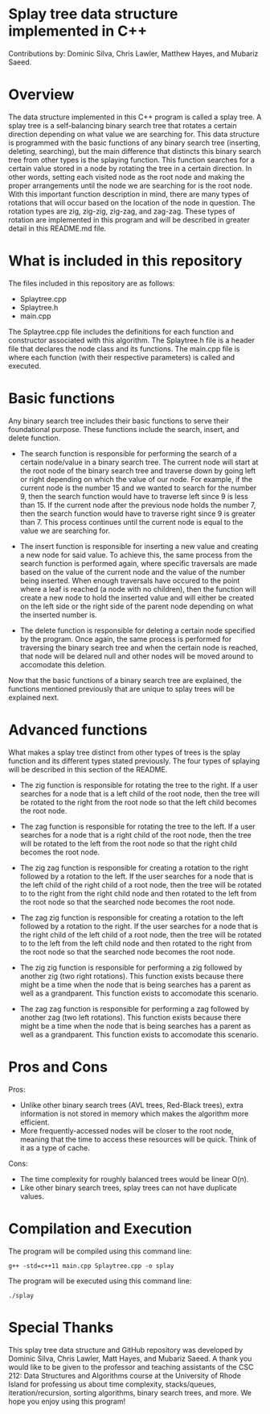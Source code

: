 # Splay tree data structure implemented in C++
Contributions by: Dominic Silva, Chris Lawler, Matthew Hayes, and Mubariz Saeed.

# Overview
The data structure implemented in this C++ program is called a splay tree. A splay tree is a self-balancing binary search tree that rotates a certain direction depending on 
what value we are searching for. This data structure is programmed with the basic functions of any binary search tree (inserting, deleting, searching), but the main difference
that distincts this binary search tree from other types is the splaying function. This function searches for a certain value stored in a node by rotating the tree in a certain 
direction. In other words, setting each visited node as the root node and making the proper arrangements until the node we are searching for is the root node. With this
important function description in mind, there are many types of rotations that will occur based on the location of the node in question. The rotation types are zig,
zig-zig, zig-zag, and zag-zag. These types of rotation are implemented in this program and will be described in greater detail in this README.md file.

# What is included in this repository
The files included in this repository are as follows:
- Splaytree.cpp
- Splaytree.h
- main.cpp

The Splaytree.cpp file includes the definitions for each function and constructor associated with this algorithm. The Splaytree.h file is a header file that declares the node class and its functions. The main.cpp file is where each function (with their respective parameters) is called and executed.

# Basic functions 
Any binary search tree includes their basic functions to serve their foundational purpose. These functions include the search, insert, and delete function.

- The search function is responsible for performing the search of a certain node/value in a binary search tree. The current node will start at the root node of the binary search tree and traverse down by going left or right depending on which the value of our node. For example, if the current node is the number 15 and we wanted to search for the number 9, then the search function would have to traverse left since 9 is less than 15. If the current node after the previous node holds the number 7, then the search function would have to traverse right since 9 is greater than 7. This process continues until the current node is equal to the value we are searching for.

- The insert function is responsible for inserting a new value and creating a new node for said value. To achieve this, the same process from the search function is performed again, where specific traversals are made based on the value of the current node and the value of the number being inserted. When enough traversals have occured to the point where a leaf is reached (a node with no children), then the function will create a new node to hold the inserted value and will either be created on the left side or the right side of the parent node depending on what the inserted number is.

- The delete function is responsible for deleting a certain node specified by the program. Once again, the same process is performed for traversing the binary search tree and when the certain node is reached, that node will be delared null and other nodes will be moved around to accomodate this deletion.

Now that the basic functions of a binary search tree are explained, the functions mentioned previously that are unique to splay trees will be explained next.

# Advanced functions
What makes a splay tree distinct from other types of trees is the splay function and its different types stated previously. The four types of splaying will be described in this section of the README.

- The zig function is responsible for rotating the tree to the right. If a user searches for a node that is a left child of the root node, then the tree will be rotated to the right from the root node so that the left child becomes the root node.

- The zag function is responsible for rotating the tree to the left. If a user searches for a node that is a right child of the root node, then the tree will be rotated to the left from the root node so that the right child becomes the root node.

- The zig zag function is responsible for creating a rotation to the right followed by a rotation to the left. If the user searches for a node that is the left child of the right child of a root node, then the tree will be rotated to to the right from the right child node and then rotated to the left from the root node so that the searched node becomes the root node.

- The zag zig function is responsible for creating a rotation to the left followed by a rotation to the right. If the user searches for a node that is the right child of the left child of a root node, then the tree will be rotated to to the left from the left child node and then rotated to the right from the root node so that the searched node becomes the root node.

- The zig zig function is responsible for performing a zig followed by another zig (two right rotations). This function exists because there might be a time when the node that is being searches has a parent as well as a grandparent. This function exists to accomodate this scenario.

- The zag zag function is responsible for performing a zag followed by another zag (two left rotations). This function exists because there might be a time when the node that is being searches has a parent as well as a grandparent. This function exists to accomodate this scenario.

# Pros and Cons

Pros:
- Unlike other binary search trees (AVL trees, Red-Black trees), extra information is not stored in memory which makes the algorithm more efficient.
- More frequently-accessed nodes will be closer to the root node, meaning that the time to access these resources will be quick. Think of it as a type of cache.

Cons:
- The time complexity for roughly balanced trees would be linear O(n).
- Like other binary search trees, splay trees can not have duplicate values.

# Compilation and Execution
The program will be compiled using this command line:
```
g++ -std=c++11 main.cpp Splaytree.cpp -o splay
```
The program will be executed using this command line:
```
./splay
```

# Special Thanks
This splay tree data structure and GitHub repository was developed by Dominic Silva, Chris Lawler, Matt Hayes, and Mubariz Saeed. A thank you would like to be given
to the professor and teaching assistants of the CSC 212: Data Structures and Algorithms course at the University of Rhode Island for professing us about time complexity, stacks/queues, iteration/recursion, sorting algorithms, binary search trees, and more. We hope you enjoy using this program!

